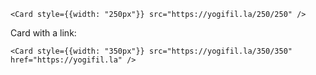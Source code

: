 ```
<Card style={{width: "250px"}} src="https://yogifil.la/250/250" />
```

Card with a link:

```
<Card style={{width: "350px"}} src="https://yogifil.la/350/350" href="https://yogifil.la" />
```
